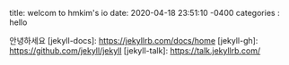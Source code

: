 title: welcom to hmkim's io
date: 2020-04-18 23:51:10 -0400
categories : hello

안녕하세요
[jekyll-docs]: https://jekyllrb.com/docs/home
[jekyll-gh]:   https://github.com/jekyll/jekyll
[jekyll-talk]: https://talk.jekyllrb.com/
